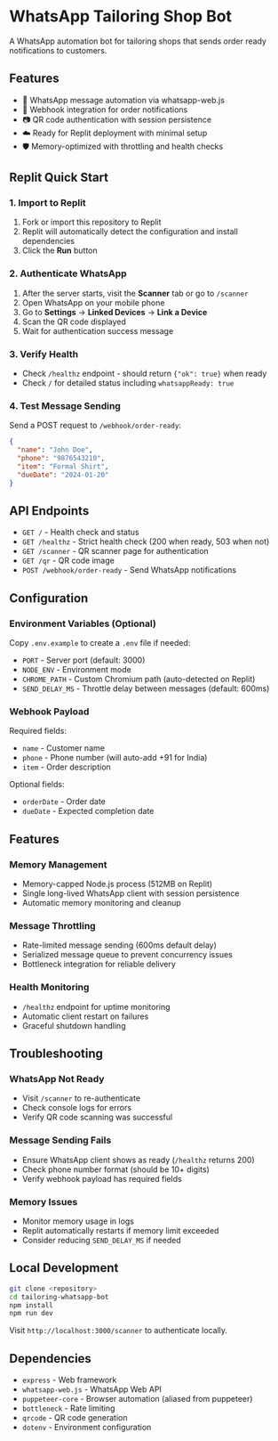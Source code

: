 # WhatsApp Tailoring Shop Bot

A WhatsApp automation bot for tailoring shops that sends order ready notifications to customers.

## Features

- 📱 WhatsApp message automation via whatsapp-web.js
- 🔗 Webhook integration for order notifications
- 📷 QR code authentication with session persistence
- ☁️ Ready for Replit deployment with minimal setup
- 🛡️ Memory-optimized with throttling and health checks

## Replit Quick Start

### 1. Import to Replit

1. Fork or import this repository to Replit
2. Replit will automatically detect the configuration and install dependencies
3. Click the **Run** button

### 2. Authenticate WhatsApp

1. After the server starts, visit the **Scanner** tab or go to `/scanner`
2. Open WhatsApp on your mobile phone
3. Go to **Settings** → **Linked Devices** → **Link a Device**
4. Scan the QR code displayed
5. Wait for authentication success message

### 3. Verify Health

- Check `/healthz` endpoint - should return `{"ok": true}` when ready
- Check `/` for detailed status including `whatsappReady: true`

### 4. Test Message Sending

Send a POST request to `/webhook/order-ready`:

```json
{
  "name": "John Doe", 
  "phone": "9876543210",
  "item": "Formal Shirt",
  "dueDate": "2024-01-20"
}
```

## API Endpoints

- `GET /` - Health check and status
- `GET /healthz` - Strict health check (200 when ready, 503 when not)
- `GET /scanner` - QR scanner page for authentication  
- `GET /qr` - QR code image
- `POST /webhook/order-ready` - Send WhatsApp notifications

## Configuration

### Environment Variables (Optional)

Copy `.env.example` to create a `.env` file if needed:

- `PORT` - Server port (default: 3000)
- `NODE_ENV` - Environment mode
- `CHROME_PATH` - Custom Chromium path (auto-detected on Replit)
- `SEND_DELAY_MS` - Throttle delay between messages (default: 600ms)

### Webhook Payload

Required fields:
- `name` - Customer name
- `phone` - Phone number (will auto-add +91 for India)
- `item` - Order description

Optional fields:
- `orderDate` - Order date
- `dueDate` - Expected completion date

## Features

### Memory Management
- Memory-capped Node.js process (512MB on Replit)
- Single long-lived WhatsApp client with session persistence
- Automatic memory monitoring and cleanup

### Message Throttling
- Rate-limited message sending (600ms default delay)
- Serialized message queue to prevent concurrency issues
- Bottleneck integration for reliable delivery

### Health Monitoring
- `/healthz` endpoint for uptime monitoring
- Automatic client restart on failures
- Graceful shutdown handling

## Troubleshooting

### WhatsApp Not Ready
- Visit `/scanner` to re-authenticate
- Check console logs for errors
- Verify QR code scanning was successful

### Message Sending Fails
- Ensure WhatsApp client shows as ready (`/healthz` returns 200)
- Check phone number format (should be 10+ digits)
- Verify webhook payload has required fields

### Memory Issues
- Monitor memory usage in logs
- Replit automatically restarts if memory limit exceeded
- Consider reducing `SEND_DELAY_MS` if needed

## Local Development

```bash
git clone <repository>
cd tailoring-whatsapp-bot
npm install
npm run dev
```

Visit `http://localhost:3000/scanner` to authenticate locally.

## Dependencies

- `express` - Web framework
- `whatsapp-web.js` - WhatsApp Web API
- `puppeteer-core` - Browser automation (aliased from puppeteer)
- `bottleneck` - Rate limiting
- `qrcode` - QR code generation
- `dotenv` - Environment configuration
